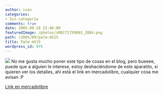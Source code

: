 ```yaml
---
author: ivan
categories:
- Sin categoría
comments: true
date: 2005-09-28 22:46:00
featuredImage: /photos/sMECf1759091_2884.png
path: /2005/09/palm-m515
title: Palm m515
wordpress_id: 975
---
```


[![](https://www.mercadolibre.com.ec/jm/img?s=MEC&f=1759091_2884.jpg&v=P)](https://www.mercadolibre.com.ec/jm/img?s=MEC&f=1759091_2884.jpg&v=P)
No me gusta mucho poner este tipo de cosas en el blog, pero bueeee, puede que a alguien le interese, estoy deshaciéndome de este aparatito, si quieren ver los detalles, ahí está el link en mercadolibre, cualquier cosa me avisan :P

[Link en mercadolibre](https://articulo.mercadolibre.com.ec/MEC-1759091--_JM)